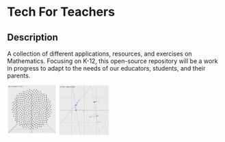 # Tech For Teachers

## Description
A collection of different applications, resources, and exercises on Mathematics. Focusing on K-12, this open-source repository will be a work in progress to adapt to the needs of our educators, students, and their parents. 

<img src="./assets/sampling.png" alt="sampling jon christie" height="120rem" />
<img src="./assets/dragPoints.png" alt="sampling jon christie" height="120rem" />



